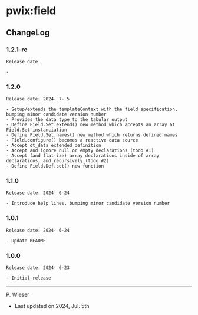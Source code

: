# pwix:field

## ChangeLog

### 1.2.1-rc

    Release date: 

    - 

### 1.2.0

    Release date: 2024- 7- 5

    - Setup/extends the templateContext with the field specification, bumping minor candidate version number
    - Provides the data type to the tabular output
    - Define Field.Set.extend() new method which accepts an array at Field.Set instanciation
    - Define Field.Set.names() new method which returns defined names
    - Field.configure() becomes a reactive data source
    - Accept dt_data extended definition
    - Accept and ignore null or empty declarations (todo #1)
    - Accept (and flat-ize) array declarations inside of array declarations, and recursively (todo #2)
    - Define Field.Def.set() new function

### 1.1.0

    Release date: 2024- 6-24

    - Introduce help lines, bumping minor candidate version number

### 1.0.1

    Release date: 2024- 6-24

    - Update README

### 1.0.0

    Release date: 2024- 6-23

    - Initial release

---
P. Wieser
- Last updated on 2024, Jul. 5th
